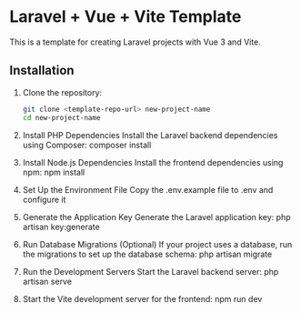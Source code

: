 # Laravel + Vue + Vite Template
This is a template for creating Laravel projects with Vue 3 and Vite.

## Installation

1. Clone the repository:
   ```bash
   git clone <template-repo-url> new-project-name
   cd new-project-name

2. Install PHP Dependencies
Install the Laravel backend dependencies using Composer:
composer install

3. Install Node.js Dependencies
Install the frontend dependencies using npm:
npm install

4. Set Up the Environment File
Copy the .env.example file to .env and configure it

5. Generate the Application Key
Generate the Laravel application key:
php artisan key:generate

6. Run Database Migrations (Optional)
If your project uses a database, run the migrations to set up the database schema:
php artisan migrate

7. Run the Development Servers
Start the Laravel backend server:
php artisan serve

8. Start the Vite development server for the frontend:
npm run dev